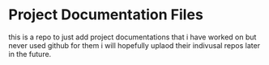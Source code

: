 # Project Documentation Files
this is a repo to just add project documentations that i have worked on but never used github for them i will hopefully uplaod their indivusal repos later in the future.
